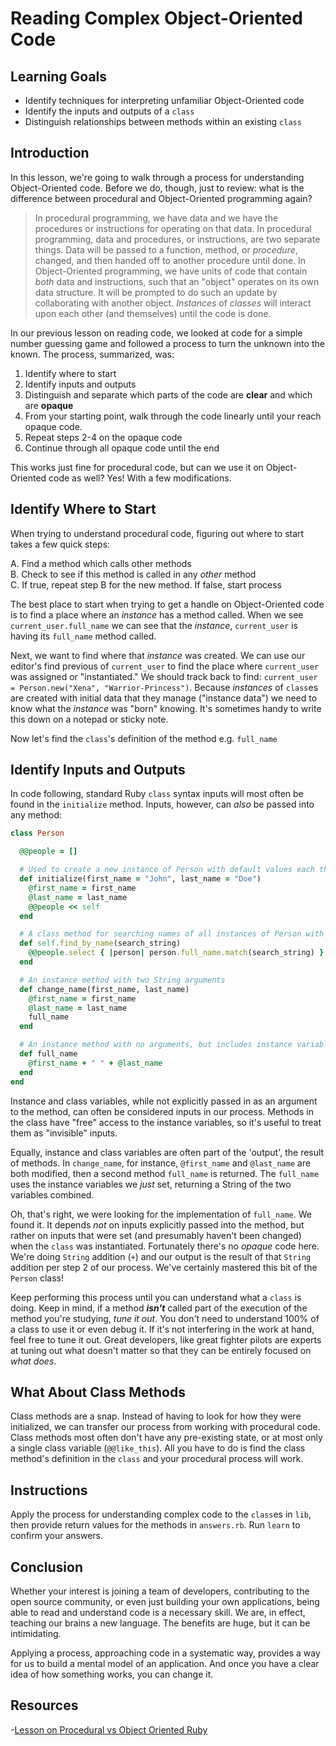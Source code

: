 # Reading Complex Object-Oriented Code

## Learning Goals

- Identify techniques for interpreting unfamiliar Object-Oriented code
- Identify the inputs and outputs of a `class`
- Distinguish relationships between methods within an existing `class`

## Introduction

In this lesson, we're going to walk through a process for understanding
Object-Oriented code. Before we do, though, just to review: what is the
difference between procedural and Object-Oriented programming again?

> In procedural programming, we have data and we have the procedures or
> instructions for operating on that data. In procedural programming, data and
> procedures, or instructions, are two separate things. Data will be passed to
> a function, method, or _procedure_, changed, and then handed off to another
> procedure until done. In Object-Oriented programming, we have units of code
> that contain _both_ data and instructions, such that an "object" operates on
> its own data structure. It will be prompted to do such an update by
> collaborating with another object. _Instances_ of _classes_ will interact
> upon each other (and themselves) until the code is done.

In our previous lesson on reading code, we looked at code for a simple number
guessing game and followed a process to turn the unknown into the known. The
process, summarized, was:

1.  Identify where to start
2.  Identify inputs and outputs
3.  Distinguish and separate which parts of the code are **clear** and which are
    **opaque**
4.  From your starting point, walk through the code linearly until your reach
    opaque code.
5.  Repeat steps 2-4 on the opaque code
6.  Continue through all opaque code until the end

This works just fine for procedural code, but can we use it on Object-Oriented
code as well? Yes! With a few modifications.

## Identify Where to Start

When trying to understand procedural code, figuring out where to start takes a
few quick steps:

A. Find a method which calls other methods  
B. Check to see if this method is called in any _other_ method  
C. If true, repeat step B for the new method. If false, start process

The best place to start when trying to get a handle on Object-Oriented code is
to find a place where an _instance_ has a method called. When we see
`current_user.full_name` we can see that the _instance_, `current_user` is
having its `full_name` method called.

Next, we want to find where that _instance_ was created. We can use our
editor's find previous of `current_user` to find the place where `current_user`
was assigned or "instantiated." We should track back to find: `current_user = Person.new("Xena", "Warrior-Princess")`. Because _instances_ of `class`es are
created with initial data that they manage ("instance data") we need to know
what the _instance_ was "born" knowing. It's sometimes handy to write this down
on a notepad or sticky note.

Now let's find the `class`'s definition of the method e.g. `full_name`

## Identify Inputs and Outputs

In code following, standard Ruby `class` syntax inputs will most often be found
in the `initialize` method. Inputs, however, can _also_ be passed into any
method:

```ruby
class Person

  @@people = []

  # Used to create a new instance of Person with default values each the argument
  def initialize(first_name = "John", last_name = "Doe")
    @first_name = first_name
    @last_name = last_name
    @@people << self
  end

  # A class method for searching names of all instances of Person with a String argument
  def self.find_by_name(search_string)
    @@people.select { |person| person.full_name.match(search_string) }
  end

  # An instance method with two String arguments
  def change_name(first_name, last_name)
    @first_name = first_name
    @last_name = last_name
    full_name
  end

  # An instance method with no arguments, but includes instance variables
  def full_name
    @first_name + " " + @last_name
  end
end
```

Instance and class variables, while not explicitly passed in as an argument to the method, can
often be considered inputs in our process. Methods in the class have "free"
access to the instance variables, so it's useful to treat them as "invisible"
inputs.

Equally, instance and class variables are often part of the 'output', the result
of methods. In `change_name`, for instance, `@first_name` and `@last_name` are
both modified, then a second method `full_name` is returned. The `full_name`
uses the instance variables we _just_ set, returning a String of the two
variables combined.

Oh, that's right, we were looking for the implementation of `full_name`. We found
it. It depends _not_ on inputs explicitly passed into the method, but rather on
inputs that were set (and presumably haven't been changed) when the `class` was
instantiated. Fortunately there's no _opaque_ code here. We're doing `String`
addition (`+`) and our output is the result of that `String` addition per
step 2 of our process. We've certainly mastered this bit of the `Person` class!

Keep performing this process until you can understand what a `class` is doing.
Keep in mind, if a method **_isn't_** called part of the execution of the method
you're studying, _tune it out_. You don't need to understand 100% of a class to
use it or even debug it. If it's not interfering in the work at hand, feel free
to tune it out. Great developers, like great fighter pilots are experts at tuning
out what doesn't matter so that they can be entirely focused on _what does_.

## What About Class Methods

Class methods are a snap. Instead of having to look for how they were
initialized, we can transfer our process from working with procedural code.
Class methods most often don't have any pre-existing state, or at most only a
single class variable (`@@like_this`). All you have to do is find the class
method's definition in the `class` and your procedural process will work.

## Instructions

Apply the process for understanding complex code to the `class`es in `lib`,
then provide return values for the methods in `answers.rb`. Run `learn` to
confirm your answers.

## Conclusion

Whether your interest is joining a team of developers, contributing to the open
source community, or even just building your own applications, being able to
read and understand code is a necessary skill. We are, in effect, teaching our
brains a new language. The benefits are huge, but it can be intimidating.

Applying a process, approaching code in a systematic way, provides a way for us
to build a mental model of an application. And once you have a clear idea of how
something works, you can change it.

## Resources

-[Lesson on Procedural vs Object Oriented Ruby][pvoo]

[pvoo]: https://learn.co/lessons/procedural-vs-oo-ruby
[record separator characters]: https://ruby-doc.org/core-2.2.0/String.html#method-i-chomp
